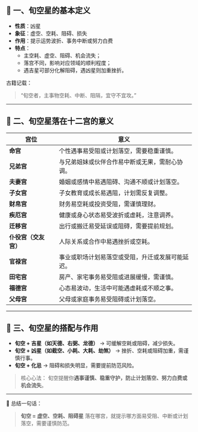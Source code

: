 ## 🔴 一、旬空星的基本定义

- **性质**：凶星
- **象征**：虚空、空耗、阻碍、损失
- **作用**：提示运势波折、事务中断或努力白费
- **特点**：
  - 主空耗、虚空、阻碍、机会流失；
  - 落宫不同，影响对应领域的顺利程度；
  - 遇吉星可部分化解阻碍，遇凶星则加重挫折。

古籍记载：

> “旬空者，主事物空耗、中断、阻隔，宜守不宜攻。”

------

## 🧩 二、旬空星落在十二宫的意义

| 宫位                 | 意义                                             |
| -------------------- | ------------------------------------------------ |
| **命宫**             | 个性遇事易受阻或计划落空，需要稳重谨慎。         |
| **兄弟宫**           | 与兄弟姐妹或伙伴合作易中断或无果，需耐心协调。   |
| **夫妻宫**           | 婚姻或感情中易遇阻碍、沟通不顺或计划落空。       |
| **子女宫**           | 子女教育或成长易遇阻，计划需反复调整。           |
| **财帛宫**           | 财务易空耗或投资受阻，需谨慎理财。               |
| **疾厄宫**           | 健康或身心状态易受波折或虚耗，注意调养。         |
| **迁移宫**           | 出行或搬迁易受延误或阻碍，需要提前规划。         |
| **仆役宫（交友宫）** | 人际关系或合作中易遇挫折或空耗。                 |
| **官禄宫**           | 事业或职场计划易落空或受阻，升迁或发展可能延迟。 |
| **田宅宫**           | 房产、家宅事务易受阻或进展缓慢，需谨慎。         |
| **福德宫**           | 心态易波动，生活中可能遇虚耗或不顺之事。         |
| **父母宫**           | 父母或家庭事务易受阻碍或计划落空。               |

------

## 🔮 三、旬空星的搭配与作用

- **旬空 + 吉星（如天德、右弼、龙德）** → 可缓解空耗或阻碍，减少损失。
- **旬空 + 凶星（如截空、小耗、大耗、劫煞）** → 挫折、空耗或阻碍加重，需谨慎行事。
- **旬空 + 化忌** → 阻碍和损失明显，需要提前防范风险。

> 核心心法：
>  旬空提醒你**遇事谨慎、稳重守护，防止计划落空、努力白费或机会流失**。

------

📘 总结一句话：

> **旬空 = 虚空、空耗、阻碍星**
>  落在哪宫，就提示哪方面易受阻、中断或计划落空，需要谨慎防范。